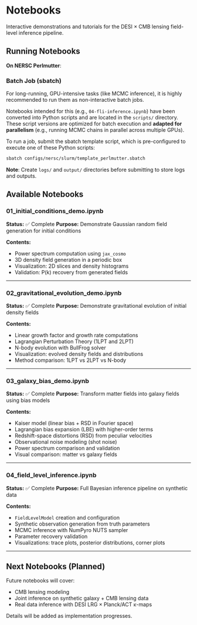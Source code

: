 # Notebooks

Interactive demonstrations and tutorials for the DESI × CMB lensing field-level inference pipeline.

## Running Notebooks

**On NERSC Perlmutter**:

### Batch Job (sbatch)

For long-running, GPU-intensive tasks (like MCMC inference), it is highly recommended to run them as non-interactive batch jobs.

Notebooks intended for this (e.g., `04-fli-inference.ipynb`) have been converted into Python scripts and are located in the `scripts/` directory. These script versions are optimized for batch execution and **adapted for parallelism** (e.g., running MCMC chains in parallel across multiple GPUs).

To run a job, submit the sbatch template script, which is pre-configured to execute one of these Python scripts:

```bash
sbatch configs/nersc/slurm/template_perlmutter.sbatch
```

**Note**: Create `logs/` and `output/` directories before submitting to store logs and outputs.

## Available Notebooks

### 01_initial_conditions_demo.ipynb
**Status:** ✅ Complete
**Purpose:** Demonstrate Gaussian random field generation for initial conditions

**Contents:**
- Power spectrum computation using `jax_cosmo`
- 3D density field generation in a periodic box
- Visualization: 2D slices and density histograms
- Validation: P(k) recovery from generated fields

---

### 02_gravitational_evolution_demo.ipynb
**Status:** ✅ Complete
**Purpose:** Demonstrate gravitational evolution of initial density fields

**Contents:**
- Linear growth factor and growth rate computations
- Lagrangian Perturbation Theory (1LPT and 2LPT)
- N-body evolution with BullFrog solver
- Visualization: evolved density fields and distributions
- Method comparison: 1LPT vs 2LPT vs N-body

---

### 03_galaxy_bias_demo.ipynb
**Status:** ✅ Complete
**Purpose:** Transform matter fields into galaxy fields using bias models

**Contents:**
- Kaiser model (linear bias + RSD in Fourier space)
- Lagrangian bias expansion (LBE) with higher-order terms
- Redshift-space distortions (RSD) from peculiar velocities
- Observational noise modeling (shot noise)
- Power spectrum comparison and validation
- Visual comparison: matter vs galaxy fields

---

### 04_field_level_inference.ipynb
**Status:** ✅ Complete
**Purpose:** Full Bayesian inference pipeline on synthetic data

**Contents:**
- `FieldLevelModel` creation and configuration
- Synthetic observation generation from truth parameters
- MCMC inference with NumPyro NUTS sampler
- Parameter recovery validation
- Visualizations: trace plots, posterior distributions, corner plots

---

## Next Notebooks (Planned)

Future notebooks will cover:
- CMB lensing modeling
- Joint inference on synthetic galaxy + CMB lensing data
- Real data inference with DESI LRG × Planck/ACT κ-maps

Details will be added as implementation progresses.
